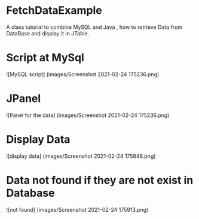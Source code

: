 # FetchDataExample
A class tutorial to combine MySQL and Java , how to retrieve Data from DataBase and display it in JTable.

# Script at MySql
![MySQL script]
(images/Screenshot 2021-02-24 175236.png)

# JPanel
![Panel for the data]
(images/Screenshot 2021-02-24 175236.png)

# Display Data
![display data]
(images/Screenshot 2021-02-24 175848.png)

# Data not found if they are not exist in Database
![not found]
(images/Screenshot 2021-02-24 175913.png)




